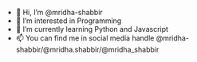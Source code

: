 - 👋 Hi, I’m @mridha-shabbir
- 👀 I’m interested in Programming
- 🌱 I’m currently learning Python and Javascript
- 📫 You can find me in social media handle @mridha-shabbir/@mridha.shabbir/@mridha_shabbir

<!---
mridha-shabbir/mridha-shabbir is a ✨ special ✨ repository because its `README.md` (this file) appears on your GitHub profile.
You can click the Preview link to take a look at your changes.
--->

